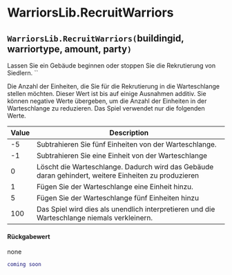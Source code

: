 # WarriorsLib.RecruitWarriors

## `WarriorsLib.RecruitWarriors(`buildingid, warriortype, amount, party`)`

Lassen Sie ein Gebäude beginnen oder stoppen Sie die Rekrutierung von Siedlern. ``&#x20;

Die Anzahl der Einheiten, die Sie für die Rekrutierung in die Warteschlange stellen möchten. Dieser Wert ist bis auf einige Ausnahmen additiv. Sie können negative Werte übergeben, um die Anzahl der Einheiten in der Warteschlange zu reduzieren. Das Spiel verwendet nur die folgenden Werte.

| Value | Description                                                                                          |
| ----- | ---------------------------------------------------------------------------------------------------- |
| -5    | Subtrahieren Sie fünf Einheiten von der Warteschlange.                                               |
| -1    | Subtrahieren Sie eine Einheit von der Warteschlange                                                  |
| 0     | Löscht die Warteschlange. Dadurch wird das Gebäude daran gehindert, weitere Einheiten zu produzieren |
| 1     | Fügen Sie der Warteschlange eine Einheit hinzu.                                                      |
| 5     | Fügen Sie der Warteschlange fünf Einheiten hinzu                                                     |
| 100   | Das Spiel wird dies als unendlich interpretieren und die Warteschlange niemals verkleinern.          |

#### Rückgabewert

none

```lua
coming soon
```
